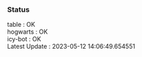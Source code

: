 ### Status


table : OK  
hogwarts : OK  
icy-bot : OK  
Latest Update : 2023-05-12 14:06:49.654551
